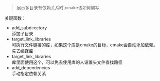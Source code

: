 >展示多目录有依赖关系时,cmake该如何编写

关键函数：  
* add_subdirectory  
添加子目录
* target_link_libraries  
可执行文件链接的库，如果这个库是cmake的目标，cmake会自动添加依赖。先去编译库  
* target_link_libraries  
库里面使用这个，可以免去使用库的人设置头文件查找路径  
* add_dependencies  
手动指定依赖关系  